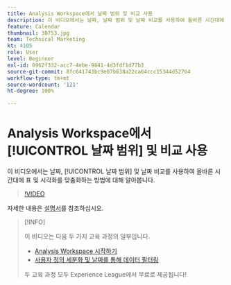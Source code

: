 ```yaml
---
title: Analysis Workspace에서 날짜 범위 및 비교 사용
description: 이 비디오에서는 날짜, 날짜 범위 및 날짜 비교를 사용하여 올바른 시간대에 표 및 시각화를 맞춤화하는 방법에 대해 알아봅니다.
feature: Calendar
thumbnail: 30753.jpg
team: Technical Marketing
kt: 4105
role: User
level: Beginner
exl-id: 0962f332-acc7-4ebe-9841-4d3fdf1d77b3
source-git-commit: 8fc641743bc9e07b838a22ca64ccc15344d52764
workflow-type: tm+mt
source-wordcount: '121'
ht-degree: 100%

---
```


# Analysis Workspace에서 [!UICONTROL 날짜 범위] 및 비교 사용

이 비디오에서는 날짜, [!UICONTROL 날짜 범위] 및 날짜 비교를 사용하여 올바른 시간대에 표 및 시각화를 맞춤화하는 방법에 대해 알아봅니다.

>[!VIDEO](https://video.tv.adobe.com/v/30753/?quality=12&learn=on)

자세한 내용은 [설명서](https://experienceleague.adobe.com/docs/analytics/analyze/analysis-workspace/components/calendar-date-ranges/calendar.html)를 참조하십시오.

>[!INFO]
>
> 이 비디오는 다음 두 가지 교육 과정의 일부입니다.
> * [Analysis Workspace 시작하기](https://experienceleague.adobe.com/?recommended=Analytics-U-1-2020.1.workspace)
> * [사용자 정의 세분화 및 날짜를 통해 데이터 필터링](https://experienceleague.adobe.com/?recommended=Analytics-U-1-2021.1.filterdata)
>
> 두 교육 과정 모두 Experience League에서 무료로 제공됩니다!
